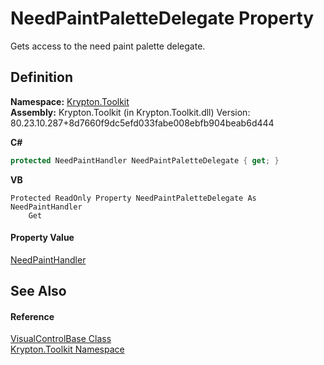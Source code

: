 # NeedPaintPaletteDelegate Property


Gets access to the need paint palette delegate.



## Definition
**Namespace:** <a href="79d2eac2-21f4-54ff-7552-b20c33c30600.md">Krypton.Toolkit</a>  
**Assembly:** Krypton.Toolkit (in Krypton.Toolkit.dll) Version: 80.23.10.287+8d7660f9dc5efd033fabe008ebfb904beab6d444

**C#**
``` C#
protected NeedPaintHandler NeedPaintPaletteDelegate { get; }
```
**VB**
``` VB
Protected ReadOnly Property NeedPaintPaletteDelegate As NeedPaintHandler
	Get
```



#### Property Value
<a href="33f685bd-f838-7c82-3e84-2827dccd141e.md">NeedPaintHandler</a>

## See Also


#### Reference
<a href="692f3254-a85d-c457-f80c-15e27592145b.md">VisualControlBase Class</a>  
<a href="79d2eac2-21f4-54ff-7552-b20c33c30600.md">Krypton.Toolkit Namespace</a>  
